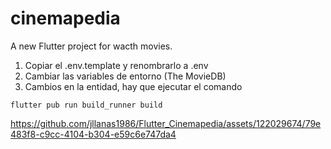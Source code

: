 # cinemapedia

A new Flutter project for wacth movies.

1. Copiar el .env.template y renombrarlo a .env
2. Cambiar las variables de entorno (The MovieDB)
3. Cambios en la entidad, hay que ejecutar el comando
```
flutter pub run build_runner build
```

https://github.com/jllanas1986/Flutter_Cinemapedia/assets/122029674/79e483f8-c9cc-4104-b304-e59c6e747da4

